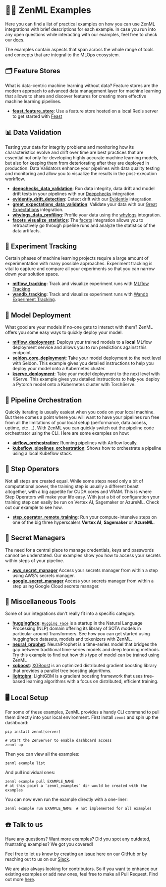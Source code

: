 # 🧑‍💻 ZenML Examples

Here you can find a list of practical examples on how you can use ZenML
integrations with
brief descriptions for each example. In case you run into any open questions
while interacting with our examples, feel free
to check our [docs](https://docs.zenml.io/).

The examples contain aspects that span across the whole range of tools and
concepts that are integral to the MLOps
ecosystem.

## 🗂 Feature Stores

What is data-centric machine learning without data? Feature stores are the
modern approach to
advanced data management layer for machine learning that allows to share and
discover features for creating more effective
machine learning pipelines.

- **[feast_feature_store](feast_feature_store/README.md)**: Use a feature store
  hosted on a local Redis server to
  get started with [Feast](https://feast.dev/)

## 📊 Data Validation

Testing your data for integrity problems and monitoring how its characteristics
evolve and drift over time are best practices that are essential not only for
developing highly accurate machine learning models, but also for keeping them
from deteriorating after they are deployed in production. Data Validators
enhance your pipelines with data quality testing and monitoring and allow you
to visualize the results in the post-execution workflow.

- **[deepchecks_data_validation](deepchecks_data_validation/README.md)**: Run
  data integrity, data drift and model drift tests in your pipelines with our
  [Deepchecks](https://github.com/deepchecks/deepchecks) integration.
- **[evidently_drift_detection](evidently_drift_detection/README.md)**: Detect
  drift with our
  [Evidently](https://github.com/evidentlyai/evidently) integration.
- **[great_expectations_data_validation](great_expectations_data_validation/README.md)**:
  Validate your data with our
  [Great Expectations](https://greatexpectations.io/) integration.
- **[whylogs_data_profiling](whylogs_data_profiling/README.md)**: Profile your
  data using the
  [whylogs](https://github.com/whylabs/whylogs) integration.
- **[facets_visualize_statistics](facets_visualize_statistics/README.md)**:
  The [facets](https://pair-code.github.io/facets/) integration allows you to
  retroactively go through pipeline runs and analyze the statistics of the data
  artifacts.

## 🧪 Experiment Tracking

Certain phases of machine learning projects require a large amount of
experimentation with many possible approaches.
Experiment tracking is vital to capture and compare all your experiments so that
you can narrow down your solution
space.

- **[mlflow_tracking](mlflow_tracking/README.md)**: Track and visualize
  experiment runs with
  [MLflow Tracking](https://mlflow.org/docs/latest/tracking.html).
- **[wandb_tracking](wandb_tracking/README.md)**: Track and visualize experiment
  runs with
  [Wandb Experiment Tracking](https://wandb.ai/site/experiment-tracking).

## 🚀 Model Deployment

What good are your models if no-one gets to interact with them? ZenML offers you
some easy ways to quickly deploy your
model.

- **[mlflow_deployment](mlflow_deployment/README.md)**: Deploys your trained
  models to a **local** MLflow deployment
  service and allows you to run predictions against this endpoint.
- **[seldon_core_deployment](seldon_deployment/README.md)**: Take your model
  deployment to the next level
  with Seldon. This example gives you detailed instructions to help you deploy
  your model onto a Kubernetes cluster.
- **[kserve_deployment](kserve_deployment/README.md)**: Take your model
  deployment to the next level
  with KServe. This example gives you detailed instructions to help you deploy
  a Pytorch model onto a Kubernetes cluster with TorchServe.

## 🚅 Pipeline Orchestration

Quickly iterating is usually easiest when you code on your local machine. But
there comes a point where
you will want to have your pipelines run free from all the limitations of your
local setup (performance, data access,
uptime, etc ...). With ZenML you can quickly switch out the pipeline code
orchestrator using the CLI. Here are some
examples on how:

- **[airflow_orchestration](airflow_orchestration/README.md)**: Running
  pipelines with Airflow locally.
- **[kubeflow_pipelines_orchestration](kubeflow_pipelines_orchestration/README.md)**:
  Shows how to orchestrate a pipeline
  using a local Kubeflow stack.

## 🥾 Step Operators

Not all steps are created equal. While some steps need only a bit of
computational power, the training step is usually
a different beast altogether, with a big appetite for CUDA cores and VRAM. This
is where Step Operators will make your
life easy. With just a bit of configuration your training step can easily be run
on Vertex AI, Sagemaker or AzureML.
Check out our example to see how.

- **[step_operator_remote_training](step_operator_remote_training/README.md)**:
  Run your compute-intensive steps on one
  of the big three hyperscalers **Vertex AI**, **Sagemaker** or **AzureML**.

## 🔑 Secret Managers

The need for a central place to manage credentials, keys and passwords cannot be
understated. Our examples show you how to access your secrets within steps of 
your pipeline.

- **[aws_secret_manager](../docs/book/mlops-stacks/secrets-managers/aws.md)** Access your secrets
  manager from within a step using AWS's secrets manager.
- **[google_secret_manager](../docs/book/mlops-stacks/secrets-managers/gcp.md)**
  Access your secrets manager from within a step using Google Cloud secrets manager.

## 🗿 Miscellaneous Tools

Some of our integrations don't really fit into a specific category.

- **[huggingface](huggingface/README.md)**: [`Hugging Face`](https://huggingface.co/)
  is a startup in the Natural
  Language Processing (NLP) domain offering its library of SOTA models in
  particular around Transformers. See how you can
  get started using huggingface datasets, models and tokenizers with ZenML.
- **[neural_prophet](neural_prophet/README.md)**: NeuralProphet is a time-series
  model that bridges the gap between
  traditional time-series models and deep learning methods. Try this example to
  find out how this type of model
  can be trained using ZenML
- **[xgboost](xgboost/README.md)**: [XGBoost](https://xgboost.readthedocs.io/en/stable/)
  is an optimized distributed
  gradient boosting library that provides a parallel tree boosting algorithms.
- **[lightgbm](lightgbm/README.md)**: LightGBM is a gradient boosting framework
  that uses tree-based learning
  algorithms with a focus on distributed, efficient training.

## 🖥 Local Setup

For some of these examples, ZenML provides a handy CLI command to pull them
directly into your local environment. First install `zenml` and spin up the dashboard:

```shell
pip install zenml[server]

# Start the ZenServer to enable dashboard access
zenml up
```

Then you can view all the examples:

```shell
zenml example list
```

And pull individual ones:

```shell
zenml example pull EXAMPLE_NAME
# at this point a `zenml_examples` dir would be created with the examples
```

You can now even run the example directly with a one-liner:

```shell
zenml example run EXAMPLE_NAME  # not implemented for all examples
```

## ☎️ Talk to us

Have any questions? Want more examples? Did you spot any outdated, frustrating
examples?
We got you covered!

Feel free to let us know by creating an
[issue](https://github.com/zenml-io/zenml/issues) here on our GitHub or by
reaching out to us on our [Slack](https://zenml.io/slack-invite/).

We are also always looking for contributors. So if you want to enhance our
existing examples or add new ones, feel free
to make all Pull Request. Find out more [here](../CONTRIBUTING.md).
